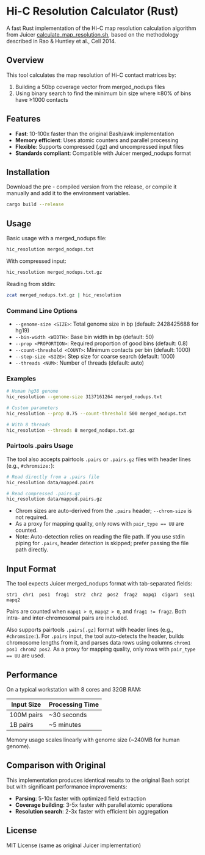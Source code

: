 # Hi-C Resolution Calculator (Rust)

A fast Rust implementation of the Hi-C map resolution calculation algorithm from Juicer [calculate_map_resolution.sh](https://github.com/aidenlab/juicer/blob/main/misc/calculate_map_resolution.sh), based on the methodology described in Rao & Huntley et al., Cell 2014.

## Overview

This tool calculates the map resolution of Hi-C contact matrices by:

1. Building a 50bp coverage vector from merged_nodups files
2. Using binary search to find the minimum bin size where ≥80% of bins have ≥1000 contacts

## Features

- **Fast**: 10-100x faster than the original Bash/awk implementation
- **Memory efficient**: Uses atomic counters and parallel processing
- **Flexible**: Supports compressed (.gz) and uncompressed input files
- **Standards compliant**: Compatible with Juicer merged_nodups format

## Installation

Download the pre - compiled version from the release, or compile it manually and add it to the environment variables.

```bash
cargo build --release
```

## Usage

Basic usage with a merged_nodups file:
```bash
hic_resolution merged_nodups.txt
```

With compressed input:
```bash
hic_resolution merged_nodups.txt.gz
```

Reading from stdin:
```bash
zcat merged_nodups.txt.gz | hic_resolution
```

### Command Line Options

- `--genome-size <SIZE>`: Total genome size in bp (default: 2428425688 for hg19)
- `--bin-width <WIDTH>`: Base bin width in bp (default: 50)  
- `--prop <PROPORTION>`: Required proportion of good bins (default: 0.8)
- `--count-threshold <COUNT>`: Minimum contacts per bin (default: 1000)
- `--step-size <SIZE>`: Step size for coarse search (default: 1000)
- `--threads <NUM>`: Number of threads (default: auto)

### Examples

```bash
# Human hg38 genome
hic_resolution --genome-size 3137161264 merged_nodups.txt

# Custom parameters  
hic_resolution --prop 0.75 --count-threshold 500 merged_nodups.txt

# With 8 threads
hic_resolution --threads 8 merged_nodups.txt.gz
```

### Pairtools .pairs Usage

The tool also accepts pairtools `.pairs` or `.pairs.gz` files with header lines (e.g., `#chromsize:`):

```bash
# Read directly from a .pairs file
hic_resolution data/mapped.pairs

# Read compressed .pairs.gz
hic_resolution data/mapped.pairs.gz
```

- Chrom sizes are auto-derived from the `.pairs` header; `--chrom-size` is not required.
- As a proxy for mapping quality, only rows with `pair_type == UU` are counted.
- Note: Auto-detection relies on reading the file path. If you use stdin piping for `.pairs`, header detection is skipped; prefer passing the file path directly.

## Input Format

The tool expects Juicer merged_nodups format with tab-separated fields:
```
str1  chr1  pos1  frag1  str2  chr2  pos2  frag2  mapq1  cigar1  seq1  mapq2
```

Pairs are counted when `mapq1 > 0`, `mapq2 > 0`, and `frag1 != frag2`. Both intra- and inter-chromosomal pairs are included.

Also supports pairtools `.pairs[.gz]` format with header lines (e.g., `#chromsize:`). For `.pairs` input, the tool auto-detects the header, builds chromosome lengths from it, and parses data rows using columns `chrom1 pos1 chrom2 pos2`. As a proxy for mapping quality, only rows with `pair_type == UU` are used.

## Performance

On a typical workstation with 8 cores and 32GB RAM:

| Input Size | Processing Time |
|------------|----------------|
| 100M pairs | ~30 seconds |
| 1B pairs   | ~5 minutes |

Memory usage scales linearly with genome size (~240MB for human genome).

## Comparison with Original

This implementation produces identical results to the original Bash script but with significant performance improvements:

- **Parsing**: 5-10x faster with optimized field extraction
- **Coverage building**: 3-5x faster with parallel atomic operations  
- **Resolution search**: 2-3x faster with efficient bin aggregation

## License

MIT License (same as original Juicer implementation)

